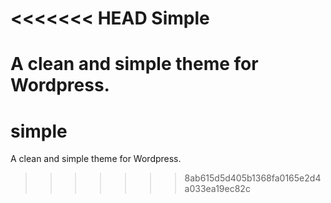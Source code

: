 <<<<<<< HEAD
Simple
======

A clean and simple theme for Wordpress.
=======
simple
======

A clean and simple theme for Wordpress.
>>>>>>> 8ab615d5d405b1368fa0165e2d4a033ea19ec82c
